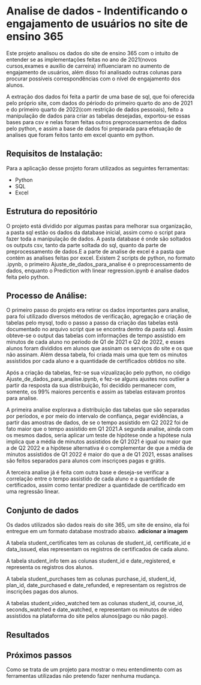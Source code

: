 # Analise de dados - Indentificando o engajamento de usuários no site de ensino 365

Este projeto analisou os dados do site de ensino 365 com o intuito de entender se as implementações feitas no ano de 2021(novos cursos,exames e auxílio de carreira) influenciaram no aumento de engajamento de usuários, além disso foi analisado outras colunas para procurar possíveis correspondências com o nível de engajamento dos alunos.

A extração dos dados foi feita a partir de uma base de sql, que foi oferecida pelo próprio site, com dados do périodo do primeiro quarto do ano de 2021 e do primeiro quarto de 2022(com restrição de dados pessoais), feito a manipulação de dados para criar as tabelas desejadas, exportou-se essas bases para csv e nelas foram feitas outros preprocessamentos de dados pelo python, e assim a base de dados foi preparada para efetuação de analises que foram feitos tanto em excel quanto em python.
 
## Requisitos de Instalação:
Para a aplicação desse projeto foram utilizados as seguintes ferramentas:
* Python
* SQL
* Excel

## Estrutura do repositório
O projeto está dividido por algumas pastas para melhorar sua organização, a pasta sql estão os dados da database inicial, assim como o script para fazer toda a manipulação de dados. A pasta database é onde são soltados os outputs csv, tanto da parte soltada do sql, quanto da parte de preprocessamento de dados.E a parte de analise de excel é a pasta que contém as analises feitas por excel. Existem 2 scripts de python, no formato .ipynb, o primeiro Ajuste_de_dados_para_analise é o preprocessamento de dados, enquanto o Prediction with linear regression.ipynb é analise dados feita pelo python.

## Processo de Análise:

O primeiro passo do projeto era retirar os dados importantes para analise, para foi utilizado diversos métodos de verificação, agregação e criação de tabelas pelo mysql, todo o passo a passo da criação das tabelas está documentado no arquivo script que se encontra dentro da pasta sql. Assim obteve-se o output das tabelas com informações de tempo assistido em minutos de cada aluno no periodo de Q1 de 2021 e Q2 de 2022, e esses alunos foram divididos em alunos que assinam os serviços do site e os que não assinam. Além dessa tabela, foi criada mais uma que tem os minutos assistidos por cada aluno e a quantidade de certificados obtidos no site.


Após a criação da tabelas, fez-se sua vizualização pelo python, no código Ajuste_de_dados_para_analise.ipynb, e fez-se alguns ajustes nos outlier a partir da resposta da sua distribuição, foi decidido permanecer com, somente, os  99% maiores percentis e assim as tabelas estavam prontos para analise.


A primeira analise explorava a distribuição das tabelas que são separadas por períodos, e por meio do intervalo de confiança, pegar evidências, a partir das amostras de dados, de se o tempo assistido em Q2 2022 foi de fato maior que o tempo assistido em Q1 2021.A segunda analise, ainda com os mesmos dados, seria aplicar um teste de hipótese onde a hipótese nula implica que a média de minutos assistidos de Q1 2021 é igual ou maior que a de Q2 2022 e a hipótese alternativa é o complementar de que  a média de minutos assistidos de Q1 2022 é maior do que a de Q1 2021, essas analises são feitos separados para alunos com inscriçoes pagas e grátis.


A terceira analise já é feita com outra base e deseja-se verificar a correlação entre o tempo assistido de cada aluno e a quantidade de certificados, assim como tentar predizer a quantidade de certificado em uma regressão linear.

## Conjunto de dados
Os dados utilizados são dados reais do site 365, um site de ensino, ela foi entregue em um formato database mostrado abaixo.
**adicionar a imagem**


A tabela student_certificates tem as colunas de student_id, certificate_id e data_issued, elas representam os registros de certificados de cada aluno.


A tabela student_info tem as colunas student_id e date_registered, e representa os registros dos alunos.


A tabela student_purchases tem as colunas purchase_id, student_id, plan_id, date_purchased e date_refunded, e representam os registros de inscrições pagas dos alunos.


A tabelas student_video_watched tem as colunas student_id, course_id, seconds_watched e date_watched, e representam os minutos de video assistidos na plataforma do site pelos alunos(pago ou não pago).


## Resultados

## Próximos passos

Como se trata de um projeto para mostrar o meu entendimento com as ferramentas utilizadas não pretendo fazer nenhuma mudança.
